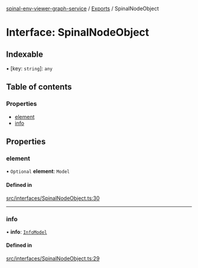 [spinal-env-viewer-graph-service](../README.md) / [Exports](../modules.md) / SpinalNodeObject

# Interface: SpinalNodeObject

## Indexable

▪ [key: `string`]: `any`

## Table of contents

### Properties

- [element](SpinalNodeObject.md#element)
- [info](SpinalNodeObject.md#info)

## Properties

### element

• `Optional` **element**: `Model`

#### Defined in

[src/interfaces/SpinalNodeObject.ts:30](https://github.com/spinalcom/Spinal-Graph-Service/blob/7905ada/src/interfaces/SpinalNodeObject.ts#L30)

___

### info

• **info**: [`InfoModel`](InfoModel.md)

#### Defined in

[src/interfaces/SpinalNodeObject.ts:29](https://github.com/spinalcom/Spinal-Graph-Service/blob/7905ada/src/interfaces/SpinalNodeObject.ts#L29)
